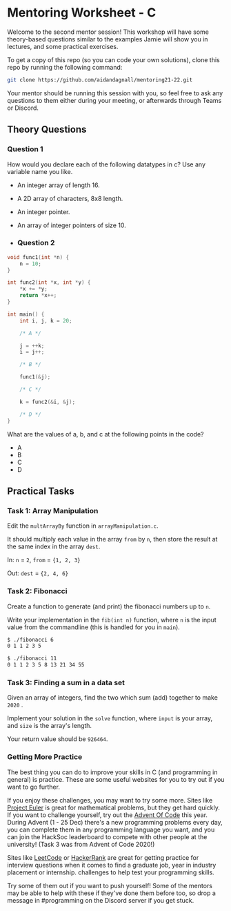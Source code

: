 # Mentoring Worksheet - C

Welcome to the second mentor session! This workshop will have some theory-based
questions similar to the examples Jamie will show you in lectures, and some
practical exercises.

To get a copy of this repo (so you can code your own solutions), clone this repo
by running the following command:

```bash
git clone https://github.com/aidandagnall/mentoring21-22.git
```

Your mentor should be running this session with you, so feel free to ask any
questions to them either during your meeting, or afterwards through Teams or
Discord.

## Theory Questions

### Question 1

How would you declare each of the following datatypes in c? Use any variable
name you like.

- An integer array of length 16.
- A 2D array of characters, 8x8 length.
- An integer pointer.
- An array of integer pointers of size 10.

- ### Question 2

```c
void func1(int *n) {
    n = 10;
}

int func2(int *x, int *y) {
    *x += *y;
    return *x++;
}

int main() {
    int i, j, k = 20;

    /* A */

    j = ++k;
    i = j++;

    /* B */

    func1(&j);

    /* C */

    k = func2(&i, &j);

    /* D */
}

```

What are the values of a, b, and c at the following points in the code?

- A
- B
- C
- D

## Practical Tasks

### Task 1: Array Manipulation

Edit the `multArrayBy` function in `arrayManipulation.c`.

It should multiply each value in the array `from` by `n`, then store the result
at the same index in the array `dest`.

In: `n` = `2`, `from` = `{1, 2, 3}`

Out: `dest` = `{2, 4, 6}`

### Task 2: Fibonacci

Create a function to generate (and print) the fibonacci numbers up to `n`.

Write your implementation in the `fib(int n)` function, where `n` is the input
value from the commandline (this is handled for you in `main`).

```bash
$ ./fibonacci 6
0 1 1 2 3 5

$ ./fibonacci 11
0 1 1 2 3 5 8 13 21 34 55
```

### Task 3: Finding a sum in a data set

Given an array of integers, find the two which sum (add) together to make `2020`
.

Implement your solution in the `solve` function, where `input` is your array,
and `size` is the array's length.

Your return value should be `926464`.

### Getting More Practice

The best thing you can do to improve your skills in C (and programming in
general) is practice. These are some useful websites for you to try out if you
want to go further.

If you enjoy these challenges, you may want to try some more. Sites like
[Project Euler](http://projecteuler.net) is great for mathematical problems, but
they get hard quickly. If you want to challenge yourself, try out the [Advent Of
Code](https://adventofcode.com) this year. During Advent (1 - 25 Dec) there's a
new programming problems every day, you can complete them in any programming
language you want, and you can join the HackSoc leaderboard to compete with
other people at the university! (Task 3 was from Advent of Code 2020!)

Sites like [LeetCode](https://leetcode.com) or
[HackerRank](https://www.hackerrank.com) are great for getting practice for
interview questions when it comes to find a graduate job, year in industry
placement or internship.  challenges to help test your programming skills.

Try some of them out if you want to push yourself! Some of the mentors may be
able to help with these if they've done them before too, so drop a message in
\#programming on the Discord server if you get stuck.
